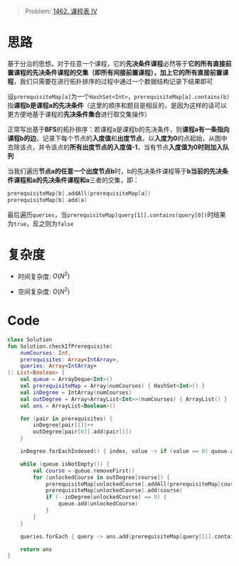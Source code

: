 > Problem: [1462. 课程表 IV](https://leetcode.cn/problems/course-schedule-iv/description/)

# 思路
基于分治的思想，对于任意一个课程，它的**先决条件课程**必然等于**它的所有直接前置课程的先决条件课程的交集（即所有间接前置课程），加上它的所有直接前置课程**，我们只需要在进行拓扑排序的过程中通过一个数据结构记录下结果即可

设`prerequisiteMap[a]`为一个`HashSet<Int>`，`prerequisiteMap[a].contains(b)`指**课程b是课程a的先决条件**（这里的顺序和题目是相反的，是因为这样的话可以更方便地基于课程的**先决条件集合**进行取交集操作）

正常写出基于**BFS**的拓扑排序：若课程a是课程b的先决条件，则**课程a有一条指向课程b的边**，记录下每个节点的**入度值**和**出度节点**，以**入度为0**的点起始，从图中去除该点，并令该点的**所有出度节点的入度值-1**，当有节点**入度值为0时则加入队列**

当我们遍历**节点a的任意一个出度节点b**时，b的先决条件课程等于**b当前的先决条件课程和a的先决条件课程和a**三者的交集，即：

```Kotlin
prerequisiteMap[b].addAll(prerequisiteMap[a])
prerequisiteMap[b].add(a)
```

最后遍历`queries`，当`prerequisiteMap[query[1]].contains(query[0])`时结果为`true`，反之则为`false`

# 复杂度
- 时间复杂度:  $O(N^2)$

- 空间复杂度:  $O(N^2)$

# Code
```Kotlin []
class Solution
fun Solution.checkIfPrerequisite(
    numCourses: Int,
    prerequisites: Array<IntArray>,
    queries: Array<IntArray>
): List<Boolean> {
    val queue = ArrayDeque<Int>()
    val prerequisiteMap = Array(numCourses) { HashSet<Int>() }
    val inDegree = IntArray(numCourses)
    val outDegree = Array<ArrayList<Int>>(numCourses) { ArrayList() }
    val ans = ArrayList<Boolean>()

    for (pair in prerequisites) {
        inDegree[pair[1]]++
        outDegree[pair[0]].add(pair[1])
    }

    inDegree.forEachIndexed() { index, value -> if (value == 0) queue.addLast(index) }

    while (queue.isNotEmpty()) {
        val course = queue.removeFirst()
        for (unlockedCourse in outDegree[course]) {
            prerequisiteMap[unlockedCourse].addAll(prerequisiteMap[course])
            prerequisiteMap[unlockedCourse].add(course)
            if (--inDegree[unlockedCourse] == 0) {
                queue.add(unlockedCourse)
            }
        }
    }

    queries.forEach { query -> ans.add(prerequisiteMap[query[1]].contains(query[0])) }

    return ans
}
```
